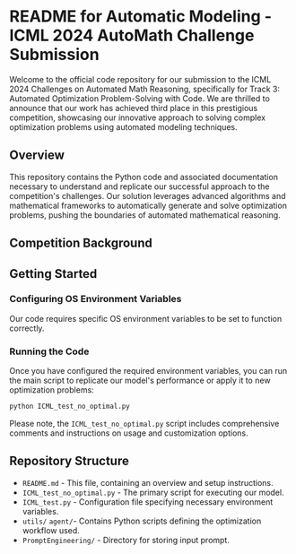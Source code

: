 # README for Automatic Modeling - ICML 2024 AutoMath Challenge Submission

Welcome to the official code repository for our submission to the ICML 2024 Challenges on Automated Math Reasoning, specifically for Track 3: Automated Optimization Problem-Solving with Code. We are thrilled to announce that our work has achieved third place in this prestigious competition, showcasing our innovative approach to solving complex optimization problems using automated modeling techniques.

## Overview

This repository contains the Python code and associated documentation necessary to understand and replicate our successful approach to the competition's challenges. Our solution leverages advanced algorithms and mathematical frameworks to automatically generate and solve optimization problems, pushing the boundaries of automated mathematical reasoning.

## Competition Background

## Getting Started

### Configuring OS Environment Variables

Our code requires specific OS environment variables to be set to function correctly. 

### Running the Code

Once you have configured the required environment variables, you can run the main script to replicate our model's performance or apply it to new optimization problems:

```bash
python ICML_test_no_optimal.py
```

Please note, the `ICML_test_no_optimal.py` script includes comprehensive comments and instructions on usage and customization options.

## Repository Structure

- `README.md` - This file, containing an overview and setup instructions.
- `ICML_test_no_optimal.py` - The primary script for executing our model.
- `ICML_test.py` - Configuration file specifying necessary environment variables.
- `utils/` `agent/`- Contains Python scripts defining the optimization workflow used.
- `PromptEngineering/` - Directory for storing input prompt.



